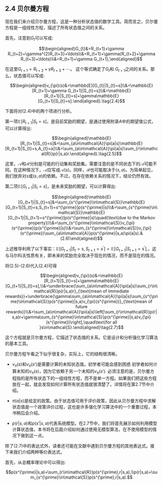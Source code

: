 ## 2.4 贝尔曼方程

现在我们来介绍贝尔曼方程，这是一种分析状态值的数学工具。简而言之，贝尔曼方程是一组线性方程，描述了所有状态值之间的关系。

首先，注意到$G_t$可以写成:

$$\begin{aligned}G_{t}&=R_{t+1}+\gamma R_{t+2}+\gamma^{2}R_{t+3}+\ldots\\&=R_{t+1}+\gamma(R_{t+2}+\gamma R_{t+3}+\ldots)\\&=R_{t+1}+\gamma G_{t+1},\end{aligned}$$

在这里$G_{t+1}=R_{t+2}+\gamma R_{t+3}+\cdots$。 这个等式确定了$G_t$和 $G_{t+1}$之间的关系。那么，状态值可以写成:

$$\begin{aligned}v_{\pi}(s)&=\mathbb{E}[G_{t}|S_{t}=s]\\&=\mathbb{E}[R_{t+1}+\gamma G_{t+1}|S_{t}=s]\\&=\mathbb{E}[R_{t+1}|S_{t}=s]+\gamma\mathbb{E}[G_{t+1}|S_{t}=s].\end{aligned}.\tag{2.4}$$

下面将对$(2.4)$中的两个项进行分析。

第一项$\mathbb{E}[R_{t+1}|S_t=s]$，是目前奖励的期望，是通过使用附录$A$中的期望值公式，可以计算得出:

$$\begin{aligned}\mathbb{E}[R_{t+1}|S_{t}=s]&=\sum_{a\in\mathcal{A}}\pi(a|s)\mathbb{E}[R_{t+1}|S_{t}=s,A_{t}=a]\\&=\sum_{a\in\mathcal{A}}\pi(a|s)\sum_{r\in\mathcal{R}}p(r|s,a)r.\end{aligned}.\tag{2.5}$$

这里，$\mathcal{A}$和$\mathcal{R}$分别是可能的行动集和奖励集。需要注意的是不同状态下的$\mathcal{A}$可能不同。在这种情况下，$\mathcal{A}$应写成$\mathcal{A}(s)$。同样，$\mathcal{R}$也可能取决于$(s, a)$。为简单起见，我们放弃对$s$或$(s, a)$的依赖。不过，在存在依赖关系的情况下，结论仍然有效。

第二项$\mathbb{E}[G_{t+1}|S_t=s]$，是未来奖励的期望，可以计算得出:

$$\begin{aligned}\mathbb{E}[G_{t+1}|S_{t}=s]&=\sum_{s^{\prime}\in\mathcal{S}}\mathbb{E}[G_{t+1}|S_{t}=s,S_{t+1}=s^{\prime}]p(s^{\prime}|s)\\&=\sum_{s^{\prime}\in\mathcal{S}}\mathbb{E}[G_{t+1}|S_{t+1}=s^{\prime}]p(s^{\prime}|s)\quad(\text{due to the Markov property})\\&=\sum_{s^{\prime}\in\mathcal{S}}v_{\pi}(s^{\prime})p(s^{\prime}|s)\\&=\sum_{s^{\prime}\in\mathcal{S}}v_{\pi}(s^{\prime})\sum_{a\in\mathcal{A}}p(s^{\prime}|s,a)\pi(a|s).&(2.6)\end{aligned}$$

上述推导利用了以下事实：$\mathbb{E}[G_{t+1}|S_{t}=s,S_{t+1}=s^{\prime}]=\mathbb{E}[G_{t+1}|S_{t+1}=s^{\prime}],$，这与马尔科夫性质有关，即未来的奖励完全取决于现在的情况，而不是现在的情况。

将(2.5)-(2.6)代入(2.4)可得

$$\begin{aligned}v_{\pi}(s)&=\mathbb{E}[R_{t+1}|S_{t}=s]+\gamma\mathbb{E}[G_{t+1}|S_{t}=s],\\&=\underbrace{\sum_{a\in\mathcal{A}}\pi(a|s)\sum_{r\in\mathcal{R}}p(r|s,a)r}_{\text{mean of immediate rewards}}+\underbrace{\gamma\sum_{a\in\mathcal{A}}\pi(a|s)\sum_{s^{\prime}\in\mathcal{S}}p(s^{\prime}|s,a)v_{\pi}(s^{\prime})}_{\text{mean of future rewards}}\\&=\sum_{a\in\mathcal{A}}\pi(a|s)\left[\sum_{r\in\mathcal{R}}p(r|s,a)r+\gamma\sum_{s^{\prime}\in\mathcal{S}}p(s^{\prime}|s,a)v_{\pi}(s^{\prime})\right],\quad\text{for all }s\in\mathcal{S}.\end{aligned}\tag{2.7}$$

这个方程就是贝尔曼方程，它描述了状态值的关系。它是设计和分析强化学习算法的基本工具。

贝尔曼方程乍看之下似乎很复杂，实际上，它的结构很清晰。

- $v_\pi(s)$和$v_\pi(s')$是需要计算的未知状态值。初学者可能会感到困惑
初学者如何计算未知的$v_\pi(s)$，因为它依赖于另一个未知的$v_\pi(s')$. 必须注意的是，贝尔曼方程指的是所有状态下的一组线性方程，而不是单一方程。如果我们把这些方程放在一起，就会发现如何计算所有状态值就很清楚了。详情将在第$2.7$节中介绍。

- $\pi(a|s)$是给定的政策。由于状态值可用于评价政策，因此从贝尔曼方程中求解状态值是一个政策评价过程，这也是许多强化学习算法中的一个重要过程，本书稍后会介绍。

- $p(r|s,a)$和$p(s'|s,a)$代表系统模型。在$2.7$节中，我们将首先展示如何利用模型计算状态值，本书将在后面介绍如何通过使用无模型算法，在不使用模型的情况下做到这一点。

除了$(2.7)$中的表达式外，读者还可能在文献中遇到贝尔曼方程的其他表达式。接下来我们介绍两种等价表达式。

首先，从总概率理论中可以得出:

$$p(s^{\prime}|s,a)=\sum_{r\in\mathcal{R}}p(s^{\prime},r|s,a),\\p(r|s,a)=\sum_{s^{\prime}\in\mathcal{S}}p(s^{\prime},r|s,a).$$